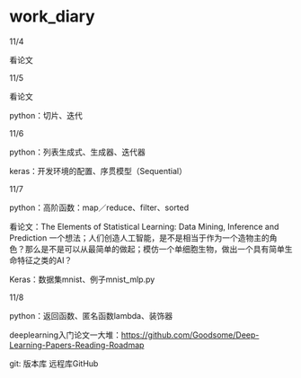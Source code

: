 # work_diary

11/4

看论文


11/5

看论文

python：切片、迭代


11/6

python：列表生成式、生成器、迭代器

keras：开发环境的配置、序贯模型（Sequential）


11/7

python：高阶函数：map／reduce、filter、sorted

看论文：The Elements of Statistical Learning: Data Mining, Inference and Prediction
一个想法；人们创造人工智能，是不是相当于作为一个造物主的角色？那么是不是可以从最简单的做起；模仿一个单细胞生物，做出一个具有简单生命特征之类的AI？

Keras：数据集mnist、例子mnist_mlp.py


11/8

python：返回函数、匿名函数lambda、装饰器

deeplearning入门论文一大堆：https://github.com/Goodsome/Deep-Learning-Papers-Reading-Roadmap

git: 版本库 远程库GitHub
